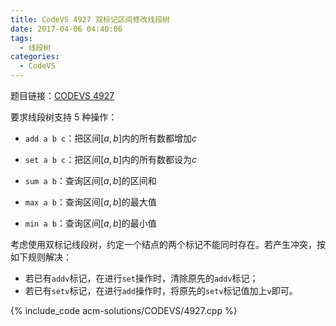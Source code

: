 ```yaml
---
title: CodeVS 4927 双标记区间修改线段树
date: 2017-04-06 04:40:06
tags:
  - 线段树
categories:
  - CodeVS
---
```


题目链接：[CODEVS 4927](http://codevs.cn/problem/4927/)

要求线段树支持 5 种操作：

* `add a b c`：把区间$[a,b]$内的所有数都增加$c$

* `set a b c`：把区间$[a,b]$内的所有数都设为$c$

* `sum a b`：查询区间$[a,b]$的区间和

* `max a b`：查询区间$[a,b]$的最大值

* `min a b`：查询区间$[a,b]$的最小值

考虑使用双标记线段树，约定一个结点的两个标记不能同时存在。若产生冲突，按如下规则解决：

*   若已有`addv`标记，在进行`set`操作时，清除原先的`addv`标记；
*   若已有`setv`标记，在进行`add`操作时，将原先的`setv`标记值加上`v`即可。

{% include_code acm-solutions/CODEVS/4927.cpp %}
